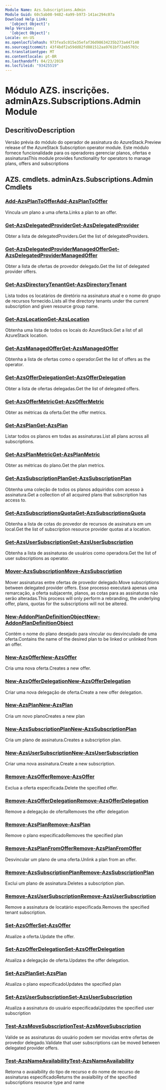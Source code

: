 ```yaml
---
Module Name: Azs.Subscriptions.Admin
Module Guid: 60c5ab08-9482-4a99-b973-141ac294c07a
Download Help Link:
  '[object Object]': 
Help Version:
  '[object Object]': 
Locale: en-US
ms.openlocfilehash: 973fea5c015e35efaf36d98634235b273a447140
ms.sourcegitcommit: 43f4bdf2a59dd82fd881512aa9761bf72eb5703c
ms.translationtype: MT
ms.contentlocale: pt-BR
ms.lasthandoff: 04/23/2019
ms.locfileid: "93425519"
---
```

# <span data-ttu-id="37ddf-101">Módulo AZS. inscrições. admin</span><span class="sxs-lookup"><span data-stu-id="37ddf-101">Azs.Subscriptions.Admin Module</span></span>
## <span data-ttu-id="37ddf-102">Descritivo</span><span class="sxs-lookup"><span data-stu-id="37ddf-102">Description</span></span>
<span data-ttu-id="37ddf-103">Versão prévia do módulo do operador de assinatura do AzureStack.</span><span class="sxs-lookup"><span data-stu-id="37ddf-103">Preview release of the AzureStack Subscription operator module.</span></span>  <span data-ttu-id="37ddf-104">Este módulo fornece funcionalidade para os operadores gerenciar planos, ofertas e assinaturas</span><span class="sxs-lookup"><span data-stu-id="37ddf-104">This module provides functionality for operators to manage plans, offers and subscriptions</span></span>

## <span data-ttu-id="37ddf-105">AZS. cmdlets. admin</span><span class="sxs-lookup"><span data-stu-id="37ddf-105">Azs.Subscriptions.Admin Cmdlets</span></span>
### [<span data-ttu-id="37ddf-106">Add-AzsPlanToOffer</span><span class="sxs-lookup"><span data-stu-id="37ddf-106">Add-AzsPlanToOffer</span></span>](Add-AzsPlanToOffer.md)
<span data-ttu-id="37ddf-107">Vincula um plano a uma oferta.</span><span class="sxs-lookup"><span data-stu-id="37ddf-107">Links a plan to an offer.</span></span>

### [<span data-ttu-id="37ddf-108">Get-AzsDelegatedProvider</span><span class="sxs-lookup"><span data-stu-id="37ddf-108">Get-AzsDelegatedProvider</span></span>](Get-AzsDelegatedProvider.md)
<span data-ttu-id="37ddf-109">Obter a lista de delegatedProviders.</span><span class="sxs-lookup"><span data-stu-id="37ddf-109">Get the list of delegatedProviders.</span></span>

### [<span data-ttu-id="37ddf-110">Get-AzsDelegatedProviderManagedOffer</span><span class="sxs-lookup"><span data-stu-id="37ddf-110">Get-AzsDelegatedProviderManagedOffer</span></span>](Get-AzsDelegatedProviderManagedOffer.md)
<span data-ttu-id="37ddf-111">Obter a lista de ofertas de provedor delegado.</span><span class="sxs-lookup"><span data-stu-id="37ddf-111">Get the list of delegated provider offers.</span></span>

### [<span data-ttu-id="37ddf-112">Get-AzsDirectoryTenant</span><span class="sxs-lookup"><span data-stu-id="37ddf-112">Get-AzsDirectoryTenant</span></span>](Get-AzsDirectoryTenant.md)
<span data-ttu-id="37ddf-113">Lista todos os locatários de diretório na assinatura atual e o nome do grupo de recursos fornecido.</span><span class="sxs-lookup"><span data-stu-id="37ddf-113">Lists all the directory tenants under the current subscription and given resource group name.</span></span>

### [<span data-ttu-id="37ddf-114">Get-AzsLocation</span><span class="sxs-lookup"><span data-stu-id="37ddf-114">Get-AzsLocation</span></span>](Get-AzsLocation.md)
<span data-ttu-id="37ddf-115">Obtenha uma lista de todos os locais do AzureStack.</span><span class="sxs-lookup"><span data-stu-id="37ddf-115">Get a list of all AzureStack location.</span></span>

### [<span data-ttu-id="37ddf-116">Get-AzsManagedOffer</span><span class="sxs-lookup"><span data-stu-id="37ddf-116">Get-AzsManagedOffer</span></span>](Get-AzsManagedOffer.md)
<span data-ttu-id="37ddf-117">Obtenha a lista de ofertas como o operador.</span><span class="sxs-lookup"><span data-stu-id="37ddf-117">Get the list of offers as the operator.</span></span>

### [<span data-ttu-id="37ddf-118">Get-AzsOfferDelegation</span><span class="sxs-lookup"><span data-stu-id="37ddf-118">Get-AzsOfferDelegation</span></span>](Get-AzsOfferDelegation.md)
<span data-ttu-id="37ddf-119">Obter a lista de ofertas delegadas.</span><span class="sxs-lookup"><span data-stu-id="37ddf-119">Get the list of delegated offers.</span></span>

### [<span data-ttu-id="37ddf-120">Get-AzsOfferMetric</span><span class="sxs-lookup"><span data-stu-id="37ddf-120">Get-AzsOfferMetric</span></span>](Get-AzsOfferMetric.md)
<span data-ttu-id="37ddf-121">Obter as métricas da oferta.</span><span class="sxs-lookup"><span data-stu-id="37ddf-121">Get the offer metrics.</span></span>

### [<span data-ttu-id="37ddf-122">Get-AzsPlan</span><span class="sxs-lookup"><span data-stu-id="37ddf-122">Get-AzsPlan</span></span>](Get-AzsPlan.md)
<span data-ttu-id="37ddf-123">Listar todos os planos em todas as assinaturas.</span><span class="sxs-lookup"><span data-stu-id="37ddf-123">List all plans across all subscriptions.</span></span>

### [<span data-ttu-id="37ddf-124">Get-AzsPlanMetric</span><span class="sxs-lookup"><span data-stu-id="37ddf-124">Get-AzsPlanMetric</span></span>](Get-AzsPlanMetric.md)
<span data-ttu-id="37ddf-125">Obter as métricas do plano.</span><span class="sxs-lookup"><span data-stu-id="37ddf-125">Get the plan metrics.</span></span>

### [<span data-ttu-id="37ddf-126">Get-AzsSubscriptionPlan</span><span class="sxs-lookup"><span data-stu-id="37ddf-126">Get-AzsSubscriptionPlan</span></span>](Get-AzsSubscriptionPlan.md)
<span data-ttu-id="37ddf-127">Obtenha uma coleção de todos os planos adquiridos com acesso à assinatura.</span><span class="sxs-lookup"><span data-stu-id="37ddf-127">Get a collection of all acquired plans that subscription has access to.</span></span>

### [<span data-ttu-id="37ddf-128">Get-AzsSubscriptionsQuota</span><span class="sxs-lookup"><span data-stu-id="37ddf-128">Get-AzsSubscriptionsQuota</span></span>](Get-AzsSubscriptionsQuota.md)
<span data-ttu-id="37ddf-129">Obtenha a lista de cotas do provedor de recursos de assinatura em um local.</span><span class="sxs-lookup"><span data-stu-id="37ddf-129">Get the list of subscription resource provider quotas at a location.</span></span>

### [<span data-ttu-id="37ddf-130">Get-AzsUserSubscription</span><span class="sxs-lookup"><span data-stu-id="37ddf-130">Get-AzsUserSubscription</span></span>](Get-AzsUserSubscription.md)
<span data-ttu-id="37ddf-131">Obtenha a lista de assinaturas de usuários como operadora.</span><span class="sxs-lookup"><span data-stu-id="37ddf-131">Get the list of user subscriptions as operator.</span></span>

### [<span data-ttu-id="37ddf-132">Mover-AzsSubscription</span><span class="sxs-lookup"><span data-stu-id="37ddf-132">Move-AzsSubscription</span></span>](Move-AzsSubscription.md)
<span data-ttu-id="37ddf-133">Mover assinaturas entre ofertas de provedor delegado.</span><span class="sxs-lookup"><span data-stu-id="37ddf-133">Move subscriptions between delegated provider offers.</span></span>
<span data-ttu-id="37ddf-134">Esse processo executará apenas uma remarcação, a oferta subjacente, planos, as cotas para as assinaturas não serão alteradas.</span><span class="sxs-lookup"><span data-stu-id="37ddf-134">This process will only perform a rebranding, the underlying offer, plans, quotas for the subscriptions will not be altered.</span></span>

### [<span data-ttu-id="37ddf-135">New-AddonPlanDefinitionObject</span><span class="sxs-lookup"><span data-stu-id="37ddf-135">New-AddonPlanDefinitionObject</span></span>](New-AddonPlanDefinitionObject.md)
<span data-ttu-id="37ddf-136">Contém o nome do plano desejado para vincular ou desvinculado de uma oferta.</span><span class="sxs-lookup"><span data-stu-id="37ddf-136">Contains the name of the desired plan to be linked or unlinked from an offer.</span></span>

### [<span data-ttu-id="37ddf-137">New-AzsOffer</span><span class="sxs-lookup"><span data-stu-id="37ddf-137">New-AzsOffer</span></span>](New-AzsOffer.md)
<span data-ttu-id="37ddf-138">Cria uma nova oferta.</span><span class="sxs-lookup"><span data-stu-id="37ddf-138">Creates a new offer.</span></span>

### [<span data-ttu-id="37ddf-139">New-AzsOfferDelegation</span><span class="sxs-lookup"><span data-stu-id="37ddf-139">New-AzsOfferDelegation</span></span>](New-AzsOfferDelegation.md)
<span data-ttu-id="37ddf-140">Criar uma nova delegação de oferta.</span><span class="sxs-lookup"><span data-stu-id="37ddf-140">Create a new offer delegation.</span></span>

### [<span data-ttu-id="37ddf-141">New-AzsPlan</span><span class="sxs-lookup"><span data-stu-id="37ddf-141">New-AzsPlan</span></span>](New-AzsPlan.md)
<span data-ttu-id="37ddf-142">Cria um novo plano</span><span class="sxs-lookup"><span data-stu-id="37ddf-142">Creates a new plan</span></span>

### [<span data-ttu-id="37ddf-143">New-AzsSubscriptionPlan</span><span class="sxs-lookup"><span data-stu-id="37ddf-143">New-AzsSubscriptionPlan</span></span>](New-AzsSubscriptionPlan.md)
<span data-ttu-id="37ddf-144">Cria um plano de assinatura.</span><span class="sxs-lookup"><span data-stu-id="37ddf-144">Creates a subscription plan.</span></span>

### [<span data-ttu-id="37ddf-145">New-AzsUserSubscription</span><span class="sxs-lookup"><span data-stu-id="37ddf-145">New-AzsUserSubscription</span></span>](New-AzsUserSubscription.md)
<span data-ttu-id="37ddf-146">Criar uma nova assinatura.</span><span class="sxs-lookup"><span data-stu-id="37ddf-146">Create a new subscription.</span></span>

### [<span data-ttu-id="37ddf-147">Remove-AzsOffer</span><span class="sxs-lookup"><span data-stu-id="37ddf-147">Remove-AzsOffer</span></span>](Remove-AzsOffer.md)
<span data-ttu-id="37ddf-148">Exclua a oferta especificada.</span><span class="sxs-lookup"><span data-stu-id="37ddf-148">Delete the specified offer.</span></span>

### [<span data-ttu-id="37ddf-149">Remove-AzsOfferDelegation</span><span class="sxs-lookup"><span data-stu-id="37ddf-149">Remove-AzsOfferDelegation</span></span>](Remove-AzsOfferDelegation.md)
<span data-ttu-id="37ddf-150">Remove a delegação de oferta</span><span class="sxs-lookup"><span data-stu-id="37ddf-150">Removes the offer delegation</span></span>

### [<span data-ttu-id="37ddf-151">Remove-AzsPlan</span><span class="sxs-lookup"><span data-stu-id="37ddf-151">Remove-AzsPlan</span></span>](Remove-AzsPlan.md)
<span data-ttu-id="37ddf-152">Remove o plano especificado</span><span class="sxs-lookup"><span data-stu-id="37ddf-152">Removes the specified plan</span></span>

### [<span data-ttu-id="37ddf-153">Remove-AzsPlanFromOffer</span><span class="sxs-lookup"><span data-stu-id="37ddf-153">Remove-AzsPlanFromOffer</span></span>](Remove-AzsPlanFromOffer.md)
<span data-ttu-id="37ddf-154">Desvincular um plano de uma oferta.</span><span class="sxs-lookup"><span data-stu-id="37ddf-154">Unlink a plan from an offer.</span></span>

### [<span data-ttu-id="37ddf-155">Remove-AzsSubscriptionPlan</span><span class="sxs-lookup"><span data-stu-id="37ddf-155">Remove-AzsSubscriptionPlan</span></span>](Remove-AzsSubscriptionPlan.md)
<span data-ttu-id="37ddf-156">Exclui um plano de assinatura.</span><span class="sxs-lookup"><span data-stu-id="37ddf-156">Deletes a subscription plan.</span></span>

### [<span data-ttu-id="37ddf-157">Remove-AzsUserSubscription</span><span class="sxs-lookup"><span data-stu-id="37ddf-157">Remove-AzsUserSubscription</span></span>](Remove-AzsUserSubscription.md)
<span data-ttu-id="37ddf-158">Remove a assinatura de locatário especificada.</span><span class="sxs-lookup"><span data-stu-id="37ddf-158">Removes the specified tenant subscription.</span></span>

### [<span data-ttu-id="37ddf-159">Set-AzsOffer</span><span class="sxs-lookup"><span data-stu-id="37ddf-159">Set-AzsOffer</span></span>](Set-AzsOffer.md)
<span data-ttu-id="37ddf-160">Atualize a oferta.</span><span class="sxs-lookup"><span data-stu-id="37ddf-160">Update the offer.</span></span>

### [<span data-ttu-id="37ddf-161">Set-AzsOfferDelegation</span><span class="sxs-lookup"><span data-stu-id="37ddf-161">Set-AzsOfferDelegation</span></span>](Set-AzsOfferDelegation.md)
<span data-ttu-id="37ddf-162">Atualiza a delegação de oferta.</span><span class="sxs-lookup"><span data-stu-id="37ddf-162">Updates the offer delegation.</span></span>

### [<span data-ttu-id="37ddf-163">Set-AzsPlan</span><span class="sxs-lookup"><span data-stu-id="37ddf-163">Set-AzsPlan</span></span>](Set-AzsPlan.md)
<span data-ttu-id="37ddf-164">Atualiza o plano especificado</span><span class="sxs-lookup"><span data-stu-id="37ddf-164">Updates the specified plan</span></span>

### [<span data-ttu-id="37ddf-165">Set-AzsUserSubscription</span><span class="sxs-lookup"><span data-stu-id="37ddf-165">Set-AzsUserSubscription</span></span>](Set-AzsUserSubscription.md)
<span data-ttu-id="37ddf-166">Atualiza a assinatura do usuário especificada</span><span class="sxs-lookup"><span data-stu-id="37ddf-166">Updates the specified user subscription</span></span>

### [<span data-ttu-id="37ddf-167">Test-AzsMoveSubscription</span><span class="sxs-lookup"><span data-stu-id="37ddf-167">Test-AzsMoveSubscription</span></span>](Test-AzsMoveSubscription.md)
<span data-ttu-id="37ddf-168">Valide se as assinaturas do usuário podem ser movidas entre ofertas de provedor delegado.</span><span class="sxs-lookup"><span data-stu-id="37ddf-168">Validate that user subscriptions can be moved between delegated provider offers.</span></span>

### [<span data-ttu-id="37ddf-169">Test-AzsNameAvailability</span><span class="sxs-lookup"><span data-stu-id="37ddf-169">Test-AzsNameAvailability</span></span>](Test-AzsNameAvailability.md)
<span data-ttu-id="37ddf-170">Retorna o avaialbility do tipo de recurso e do nome de recurso de assinaturas especificado</span><span class="sxs-lookup"><span data-stu-id="37ddf-170">Returns the avaialbility of the specified subscriptions resource type and name</span></span>

